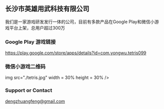 ## 长沙市英雄用武科技有限公司

我们是一家游戏研发发行一体的公司，目前有多款产品在Google Play和微信小游戏平台上架，总用户超过300万


### Google Play 游戏链接
https://play.google.com/store/apps/details?id=com.yongwu.tetris099

### 微信小游戏二维码
img src="./tetris.jpg" width = 30% height = 30% />

### Support or Contact
dengzhuangfeng@gmail.com
